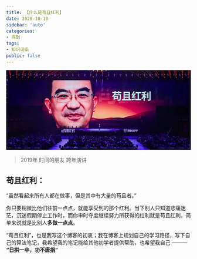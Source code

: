 ```yaml
---
title: 【什么是苟且红利】
date: 2020-10-10
sidebar: 'auto'
categories:
- 得到
tags:
- 知识词条
public: false
---
```

![gqhl](/gqhl.png)
> 2019年 时间的朋友 跨年演讲

## 苟且红利：

“虽然看起来所有人都在做事，但是其中有大量的苟且者。”

你只要稍微比他们往前一点点，就能享受到的那个红利。当下别人只知道悲痛迷茫，沉迷假期停止工作时，而你审时夺度继续努力所获得的红利就是苟且红利，简单来说就是比别人**多做一点点**。

“苟且红利”，也是我写这个博客的初衷；我在博客上规划自己的学习路径，写下自己的算法笔记，我希望我的笔记能给其他初学者提供帮助，也希望我自己 ——— **“日拱一卒，功不唐捐”**

<valine></valine>